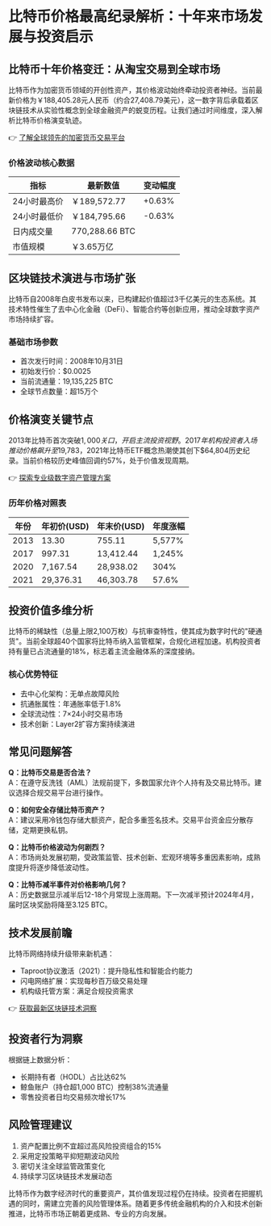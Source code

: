# 比特币价格最高纪录解析：十年来市场发展与投资启示

## 比特币十年价格变迁：从淘宝交易到全球市场

比特币作为加密货币领域的开创性资产，其价格波动始终牵动投资者神经。当前最新价格为￥188,405.28元人民币（约合27,408.79美元），这一数字背后承载着区块链技术从实验性概念到全球金融资产的蜕变历程。让我们通过时间维度，深入解析比特币价格演变轨迹。

👉 [了解全球领先的加密货币交易平台](https://bit.ly/okx_welcome)

### 价格波动核心数据
| 指标                | 最新数值       | 变动幅度  |
|---------------------|----------------|-----------|
| 24小时最高价        | ￥189,572.77   | +0.63%    |
| 24小时最低价        | ￥184,795.66   | -0.63%    |
| 日内成交量          | 770,288.66 BTC |           |
| 市值规模            | ￥3.65万亿     |           |

## 区块链技术演进与市场扩张

比特币自2008年白皮书发布以来，已构建起价值超过3千亿美元的生态系统。其技术特性催生了去中心化金融（DeFi）、智能合约等创新应用，推动全球数字资产市场持续扩容。

### 基础市场参数
- 首次发行时间：2008年10月31日
- 初始发行价：$0.0025
- 当前流通量：19,135,225 BTC
- 全球节点数量：超15万个

## 价格演变关键节点

2013年比特币首次突破$1,000关口，开启主流投资视野。2017年机构投资者入场推动价格飙升至$19,783，2021年比特币ETF概念热潮使其创下$64,804历史纪录。当前价格较历史峰值回调约57%，处于价值发现周期。

👉 [探索专业级数字资产管理方案](https://bit.ly/okx_welcome)

### 历年价格对照表
| 年份  | 年初价(USD) | 年末价(USD) | 年度涨幅 |
|-------|-------------|-------------|----------|
| 2013  | 13.30       | 755.11      | 5,577%   |
| 2017  | 997.31      | 13,412.44   | 1,245%   |
| 2020  | 7,167.54    | 28,938.02   | 304%     |
| 2021  | 29,376.31   | 46,303.78   | 57.6%    |

## 投资价值多维分析

比特币的稀缺性（总量上限2,100万枚）与抗审查特性，使其成为数字时代的"硬通货"。当前全球超40个国家将比特币纳入监管框架，合规化进程加速。机构投资者持有量已占流通量的18%，标志着主流金融体系的深度接纳。

### 核心优势特征
- 去中心化架构：无单点故障风险
- 抗通胀属性：年通胀率低于1.8%
- 全球流动性：7×24小时交易市场
- 技术创新：Layer2扩容方案持续演进

## 常见问题解答

**Q：比特币交易是否合法？**  
A：在遵守反洗钱（AML）法规前提下，多数国家允许个人持有及交易比特币。建议选择合规交易平台进行操作。

**Q：如何安全存储比特币资产？**  
A：建议采用冷钱包存储大额资产，配合多重签名技术。交易平台资金应分散存储，定期更换私钥。

**Q：比特币价格波动为何剧烈？**  
A：市场尚处发展初期，受政策监管、技术创新、宏观环境等多重因素影响，成熟度提升将逐步降低波动性。

**Q：比特币减半事件对价格影响几何？**  
A：历史数据显示减半后12-18个月常现上涨周期。下一次减半预计2024年4月，届时区块奖励将降至3.125 BTC。

## 技术发展前瞻

比特币网络持续升级带来新机遇：
- Taproot协议激活（2021）：提升隐私性和智能合约能力
- 闪电网络扩展：实现每秒百万级交易处理
- 机构级托管方案：满足合规投资需求

👉 [获取最新区块链技术洞察](https://bit.ly/okx_welcome)

## 投资者行为洞察

根据链上数据分析：
- 长期持有者（HODL）占比达62%
- 鲸鱼账户（持仓超1,000 BTC）控制38%流通量
- 零售投资者日均交易频次增长17%

## 风险管理建议

1. 资产配置比例不宜超过高风险投资组合的15%
2. 采用定投策略平抑短期波动风险
3. 密切关注全球监管政策变化
4. 持续学习区块链技术发展动态

比特币作为数字经济时代的重要资产，其价值发现过程仍在持续。投资者在把握机遇的同时，需建立完善的风险管理体系。随着更多传统金融机构的介入和技术创新推进，比特币市场正朝着更成熟、专业的方向发展。
